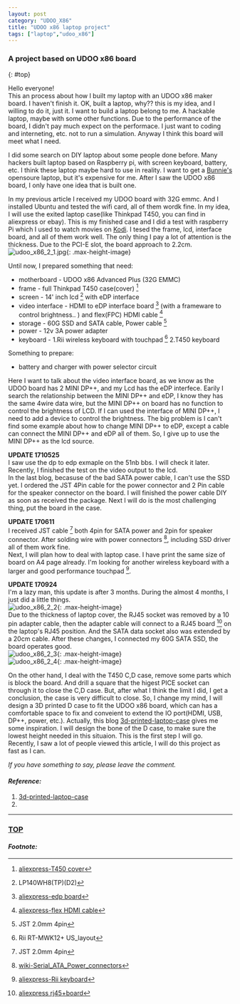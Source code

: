 ```yaml
---
layout: post
category: "UDOO_X86"
title: "UDOO x86 laptop project"
tags: ["laptop","udoo_x86"]
---
```


### A project based on UDOO x86 board  
{: #top}

Hello everyone!  
This an process about how I built my laptop with an UDOO x86 maker board. I haven't finish it. OK, built a laptop, why?? this is my idea, and I willing to do it, just it. I want to build a laptop belong to me. A hackable laptop, maybe with some other functions. Due to the performance of the board, I didn't pay much expect on the performace. I just want to coding and interneting, etc. not to run a simulation. Anyway I think this board will meet what I need.  

I did some search on DIY laptop about some people done before. 
Many hackers built laptop based on Raspberry pi, with screen keyboard, battery, etc. I think these laptop maybe hard to use in reality. I want to get a [Bunnie's](http://hackaday.com/2014/04/02/bunnie-launches-the-novena-open-laptop/) opensoure laptop, but it's expensive for me. After I saw the UDOO x86 board, I only have one idea that is built one.  

In my previous article I received my UDOO board with 32G emmc. 
And I installed Ubuntu and tested the wifi card, all of them wordk fine. In my idea, I will use the exited laptop case(like Thinkpad T450, you can find in aliexpress or ebay). This is my finished case and I did a test with raspberry Pi which I used to watch movies on [Kodi](http://wdyggh.github.io/embedded/aria2_RPi.html). I tesed the frame, lcd, interface board, and all of them work well. The only thing I pay a lot of attention is the thickness. Due to the PCI-E slot, the board approach to 2.2cm.  
![udoo_x86_2_1.jpg](https://bloggggh-1258159712.cos.ap-hongkong.myqcloud.com/udoo_x86_2_1.jpg){: .max-height-image}  


Until now, I prepared something that need:  
* motherboard - UDOO x86 Advanced Plus (32G EMMC)
* frame - full Thinkpad T450 case(cover) [^1]
* screen - 14' inch lcd [^2] with eDP interface  
* video interface - HDMI to eDP interface board [^3] (with a frameware to control brightness.. ) and flex(FPC) HDMI cable [^4]
* storage - 60G SSD and SATA cable, Power cable [^5]
* power - 12v 3A power adapter
* keyboard - 1.Rii wireless keyboard with touchpad [^6] 2.T450 keyboard

Something to prepare:  
* battery and charger with power selector circuit 

Here I want to talk about the video interface board, as we know as the UDOO board has 2 MINI DP++, and my Lcd has the eDP interfece. Earily I search the relationship between the MINI DP++ and eDP, I know they has the same 4wire data wire, but the MINI DP++ on board has no function to control the brightness of LCD. If I can used the interface of MINI DP++, I need to add a device to control the brightness. The big problem is I can't find some example about how to change MINI DP++ to eDP, except a cable can connect the MINI DP++ and eDP all of them. So, I give up to use the MINI DP++ as the lcd source.  

**UPDATE 1710525**  
I saw use the dp to edp exmaple on the 51nb bbs. I will check it later. Recently, I finished the test on the video output to the lcd.  
In the last blog, becasuse of the bad SATA power cable, I can't use the SSD yet. I ordered the JST 4Pin cable for the power connector and 2 Pin cable for the speaker connector on the board. I will finished the power cable DIY as soon as received the package. Next I will do is the most challenging thing, put the board in the case.  

**UPDATE 170611**  
I received JST cable [^5] both 4pin for SATA power and 2pin for speaker connector. After solding wire with power connectors [^7], including SSD driver all of them work fine.  
Next, I will plan how to deal with laptop case. I have print the same size of board on A4 page already. I'm looking for another wireless keyboard with a larger and good performance touchpad [^8].  

**UPDATE 170924**  
I'm a lazy man, this update is after 3 months. During the almost 4 months, I just did a little things.  
![udoo_x86_2_2](https://bloggggh-1258159712.cos.ap-hongkong.myqcloud.com/udoo_x86_2_2.jpg){: .max-height-image}  
Due to the thickness of laptop cover, the RJ45 socket was removed by a 10 pin adapter cable, then the adapter cable will connect to a RJ45 board [^9] on the laptop's RJ45 position. And the SATA data socket also was extended by a 20cm cable. After these changes, I connected my 60G SATA SSD, the board operates good.  
![udoo_x86_2_3](https://bloggggh-1258159712.cos.ap-hongkong.myqcloud.com/udoo_x86_2_3.jpg){: .max-height-image}  
![udoo_x86_2_4](https://bloggggh-1258159712.cos.ap-hongkong.myqcloud.com/udoo_x86_2_4.jpg){: .max-height-image}  

On the other hand, I deal with the T450 C,D case, remove some parts which is block the board. And drill a square that the higest PICE socket can through it to close the C,D case. But, after what I think the limit I did, I get a conclusion, the case is very difficult to close. So, I change my mind, I will design a 3D printed D case to fit the UDOO x86 board, which can has a comfortable space to fix and conveient to extend the IO port(HDMI, USB, DP++, power, etc.). Actually, this blog [3d-printed-laptop-case](https://all3dp.com/3d-printed-laptop-case/) gives me some inspiration. I will design the bone of the D case, to make sure the lowest height needed in this situaion. This is the first step I will go.  
Recently, I saw a lot of people viewed this article, I will do this project as fast as I can.

*If you have something to say, please leave the comment.*  


#### *Reference:*  

1. [3d-printed-laptop-case](https://all3dp.com/3d-printed-laptop-case/)  
2. []()  

[^1]: [aliexpress-T450 cover](https://www.aliexpress.com/wholesale?SearchText=T450+cover&opensearch=true)  
[^2]: LP140WH8(TP)(D2)  
[^3]: [aliexpress-edp board](https://www.aliexpress.com/wholesale?SearchText=edp+board&opensearch=true)
[^4]: [aliexpress-flex HDMI cable](https://www.aliexpress.com/wholesale?SearchText=flex+hdmi+cable&opensearch=true)
[^5]: JST 2.0mm 4pin
[^6]: Rii RT-MWK12+ US_layout
[^7]: [wiki-Serial_ATA_Power_connectors](https://en.wikipedia.org/wiki/Serial_ATA#Power_connectors)
[^8]: [aliexpress-Rii keyboard](https://www.aliexpress.com/item/Genuine-New-Rii-K18-Large-Size-2-4GHz-Wireless-Multimedia-Mini-Keyboard-Touchpad-Air-Mouse-For/32760251941.html?spm=2114.01020208.3.134.TYPsbH&s=p&ws_ab_test=searchweb0_0,searchweb201602_2_10152_10065_10151_10068_10084_10083_10080_10082_10081_10110_10136_10137_10157_10175_10111_10060_10138_10112_10113_10155_10062_10114_10156_10154_10056_10181_10055_10054_10182_10059_10099_10078_10079_10103_10073_10102_10096_10070_10123_10052_10053_10142_10107_10050_10051,searchweb201603_4,ppcSwitch_3_ppcChannel&btsid=5ed271fd-01bc-4111-853d-60fe9fd55420)
[^9]: [aliexpress rj45+board](https://www.aliexpress.com/wholesale?catId=0&initiative_id=SB_20170924005751&SearchText=rj45+board)

- - - 

### [TOP](#top)

#### *Footnote:*